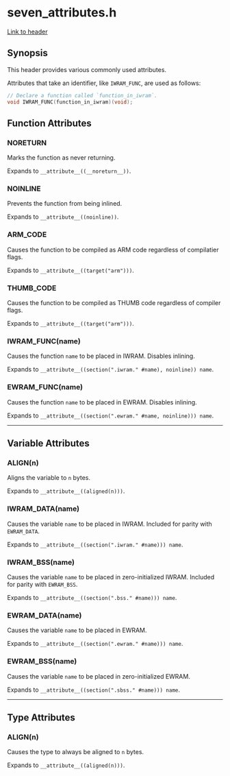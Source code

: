 # seven\_attributes.h

[Link to header](../inc/seven_attributes.h)

## Synopsis

This header provides various commonly used attributes.

Attributes that take an identifier, like `IWRAM_FUNC`, are used as follows:

```c
// Declare a function called `function_in_iwram`.
void IWRAM_FUNC(function_in_iwram)(void);
```

## Function Attributes

### NORETURN

Marks the function as never returning.

Expands to `__attribute__((__noreturn__))`.

### NOINLINE

Prevents the function from being inlined.

Expands to `__attribute__((noinline))`.

### ARM\_CODE

Causes the function to be compiled as ARM code regardless of compilatier flags.

Expands to `__attribute__((target("arm")))`.

### THUMB\_CODE

Causes the function to be compiled as THUMB code regardless of compiler flags.

Expands to `__attribute__((target("arm")))`.

### IWRAM\_FUNC(name)

Causes the function `name` to be placed in IWRAM. Disables inlining.

Expands to `__attribute__((section(".iwram." #name), noinline)) name`.

### EWRAM\_FUNC(name)

Causes the function `name` to be placed in EWRAM. Disables inlining.

Expands to `__attribute__((section(".ewram." #name, noinline))) name`.

---

## Variable Attributes

### ALIGN(n)

Aligns the variable to `n` bytes.

Expands to `__attribute__((aligned(n)))`.

### IWRAM\_DATA(name)

Causes the variable `name` to be placed in IWRAM.
Included for parity with `EWRAM_DATA`.

Expands to `__attribute__((section(".iwram." #name))) name`.

### IWRAM\_BSS(name)

Causes the variable `name` to be placed in zero-initialized IWRAM.
Included for parity with `EWRAM_BSS`.

Expands to `__attribute__((section(".bss." #name))) name`.

### EWRAM\_DATA(name)

Causes the variable `name` to be placed in EWRAM.

Expands to `__attribute__((section(".ewram." #name))) name`.

### EWRAM\_BSS(name)

Causes the variable `name` to be placed in zero-initialized EWRAM.

Expands to `__attribute__((section(".sbss." #name))) name`.

---

## Type Attributes

### ALIGN(n)

Causes the type to always be aligned to `n` bytes.

Expands to `__attribute__((aligned(n)))`.

